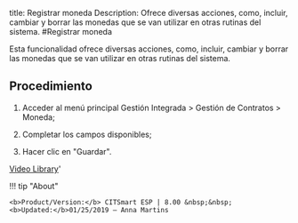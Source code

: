 title: Registrar moneda
Description: Ofrece diversas acciones, como, incluir, cambiar y borrar las monedas que se van utilizar en otras rutinas del sistema.
#Registrar moneda

Esta funcionalidad ofrece diversas acciones, como, incluir, cambiar y borrar las
monedas que se van utilizar en otras rutinas del sistema.

Procedimiento
-----------------

1.  Acceder al menú principal Gestión Integrada \> Gestión de Contratos \>
    Moneda;

2.  Completar los campos disponibles;

3.  Hacer clic en "Guardar".


<i class='fa fa-youtube-play  fa-2x' style='color:#97ce17;vertical-align: middle;'> </i> [Video Library](https://www.youtube.com/playlist?list=PLB5qK2uzf2ROTLt6Tt7uegzqwpXHX5nA2)'

!!! tip "About"

    <b>Product/Version:</b> CITSmart ESP | 8.00 &nbsp;&nbsp;
    <b>Updated:</b>01/25/2019 – Anna Martins

